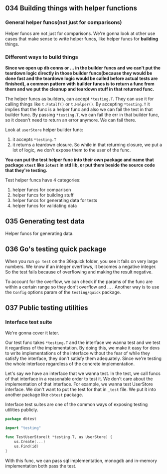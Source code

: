 ## 034 Building things with helper functions
### General helper funcs(not just for comparisons)
Helper funcs are not just for comparisons. We're gonna look at other use cases that make sense to write helper funcs, like
helper funcs for **building** things.

### Different ways to build things
**Since we open up db conns or ... in the builder funcs and we can't put the teardown logic directly in those builder funcs(because
they would be done fast and the teardown logic would be called before actual tests are finished), a common pattern with builder funcs
is to return a func from them and we put the cleanup and teardown stuff in that returned func.**

The helper funcs as builders, can accept `*testing.T`. They can use it for calling things like `t.Fatalf()` or `t.Helper()`.
By accepting `*testing.T` it implies that the func is a helper func and also we can fail the test in that builder func. By passing
`*testing.T`, we can fail the err in that builder func, so it doesn't need to return an error anymore. We can fail there.

Look at `userStore` helper builder func:
1. it accepts `*testing.T`
2. it returns a teardown closure. So while in that returning closure, we put a lot of logic, we don't expose them to the user of
the func.

**You can put the test helper func into their own package and name that package `xtest` like `iotest` in std lib,
or put them beside the source code that they're testing.**

Test helper funcs have 4 categories:
1. helper funcs for comparison
2. helper funcs for building stuff
3. helper funcs for generating data for tests
4. helper funcs for validating data

## 035 Generating test data
Helper funcs for generating data.

## 036 Go's testing quick package
When you run `go test` on the 36/quick folder, you see it fails on very large numbers. We know if an integer overflows, it becomes
a negative integer. So the test fails because of overflowing and making the result negative.

To account for the overflow, we can check if the params of the func are within a certain range so they don't overflow and ... .
Another way is to use the `Config` options param of the `testing/quick` package.

## 037 Public testing utilities
### Interface test suite
We're gonna cover it later.

Our test func takes `*testing.T` and the interface we wanna test and we test it regardless of the implementation. By doing this,
we make it easy for devs to write implementations of the interface without the fear of while they satisfy the interface,
they don't satisfy them adequately. Since we're testing the whole interface regardless of the concrete implementation.

Let's say we have an interface that we wanna test. In the test, we call funcs of that interface in a reasonable order to test it.
We don't care about the implementation of that interface. For example, we wanna test UserStore interface. We don't want to
put the test for that in `_test` file. We put it into another package like `dbtest` package.

Interface test suites are one of the common ways of exposing testing utilities publicly.

```go
package dbtest

import "testing"

func TestUserStore(t *testing.T, us UserStore) {
	us.Create(...)
	us.Find(id)
}
```

With this func, we can pass sql implementation, monogdb and in-memory implementation both pass the test.